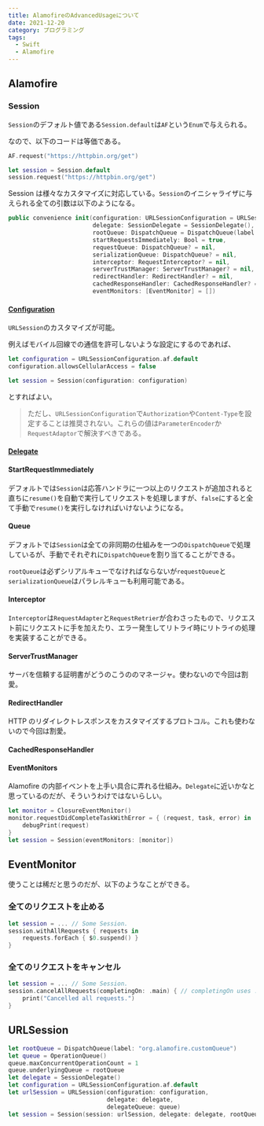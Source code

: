 ```yaml
---
title: AlamofireのAdvancedUsageについて
date: 2021-12-20
category: プログラミング
tags:
  - Swift
  - Alamofire
---
```


## Alamofire

### Session

`Session`のデフォルト値である`Session.default`は`AF`という`Enum`で与えられる。

なので、以下のコードは等価である。

```swift
AF.request("https://httpbin.org/get")

let session = Session.default
session.request("https://httpbin.org/get")
```

Session は様々なカスタマイズに対応している。`Session`のイニシャライザに与えられる全ての引数は以下のようになる。

```swift
public convenience init(configuration: URLSessionConfiguration = URLSessionConfiguration.af.default,
                        delegate: SessionDelegate = SessionDelegate(),
                        rootQueue: DispatchQueue = DispatchQueue(label: "org.alamofire.session.rootQueue"),
                        startRequestsImmediately: Bool = true,
                        requestQueue: DispatchQueue? = nil,
                        serializationQueue: DispatchQueue? = nil,
                        interceptor: RequestInterceptor? = nil,
                        serverTrustManager: ServerTrustManager? = nil,
                        redirectHandler: RedirectHandler? = nil,
                        cachedResponseHandler: CachedResponseHandler? = nil,
                        eventMonitors: [EventMonitor] = [])
```

#### [Configuration](https://developer.apple.com/documentation/foundation/urlsessionconfiguration)

`URLSession`のカスタマイズが可能。

例えばモバイル回線での通信を許可しないような設定にするのであれば、

```swift
let configuration = URLSessionConfiguration.af.default
configuration.allowsCellularAccess = false

let session = Session(configuration: configuration)
```

とすればよい。

> ただし、`URLSessionConfiguration`で`Authorization`や`Content-Type`を設定することは推奨されない。これらの値は`ParameterEncoder`か`RequestAdaptor`で解決すべきである。

#### [Delegate](https://alamofire.github.io/Alamofire/Classes/SessionDelegate.html)

#### StartRequestImmediately

デフォルトでは`Session`は応答ハンドラに一つ以上のリクエストが追加されると直ちに`resume()`を自動で実行してリクエストを処理しますが、`false`にすると全て手動で`resume()`を実行しなければいけないようになる。

#### Queue

デフォルトでは`Session`は全ての非同期の仕組みを一つの`DispatchQueue`で処理しているが、手動でそれぞれに`DispatchQueue`を割り当てることができる。

`rootQueue`は必ずシリアルキューでなければならないが`requestQueue`と`serializationQueue`はパラレルキューも利用可能である。

#### Interceptor

`Interceptor`は`RequestAdapter`と`RequestRetrier`が合わさったもので、リクエスト前にリクエストに手を加えたり、エラー発生してリトライ時にリトライの処理を実装することができる。

#### ServerTrustManager

サーバを信頼する証明書がどうのこうののマネージャ。使わないので今回は割愛。

#### RedirectHandler

HTTP のリダイレクトレスポンスをカスタマイズするプロトコル。これも使わないので今回は割愛。

#### CachedResponseHandler

#### EventMonitors

Alamofire の内部イベントを上手い具合に弄れる仕組み。`Delegate`に近いかなと思っているのだが、そういうわけではないらしい。

```swift
let monitor = ClosureEventMonitor()
monitor.requestDidCompleteTaskWithError = { (request, task, error) in
    debugPrint(request)
}
let session = Session(eventMonitors: [monitor])
```

## EventMonitor

使うことは稀だと思うのだが、以下のようなことができる。

### 全てのリクエストを止める

```swift
let session = ... // Some Session.
session.withAllRequests { requests in
    requests.forEach { $0.suspend() }
}
```

### 全てのリクエストをキャンセル

```swift
let session = ... // Some Session.
session.cancelAllRequests(completingOn: .main) { // completingOn uses .main by default.
    print("Cancelled all requests.")
}
```

## URLSession

```swift
let rootQueue = DispatchQueue(label: "org.alamofire.customQueue")
let queue = OperationQueue()
queue.maxConcurrentOperationCount = 1
queue.underlyingQueue = rootQueue
let delegate = SessionDelegate()
let configuration = URLSessionConfiguration.af.default
let urlSession = URLSession(configuration: configuration,
                            delegate: delegate,
                            delegateQueue: queue)
let session = Session(session: urlSession, delegate: delegate, rootQueue: rootQueue)
```
